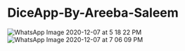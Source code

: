 # DiceApp-By-Areeba-Saleem
![WhatsApp Image 2020-12-07 at 5 18 22 PM](https://user-images.githubusercontent.com/72099262/101351244-86b4cb00-38ba-11eb-931b-ff93cb65b88a.jpeg)
![WhatsApp Image 2020-12-07 at 7 06 09 PM](https://user-images.githubusercontent.com/72099262/101356507-5e30cf00-38c2-11eb-813d-513abdea7ba0.jpeg)
